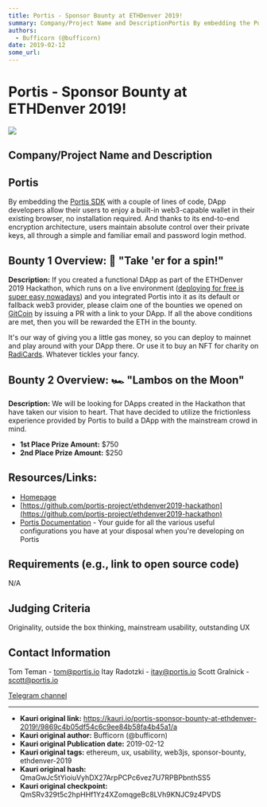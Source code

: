 ```yaml
---
title: Portis - Sponsor Bounty at ETHDenver 2019!
summary: Company/Project Name and DescriptionPortis By embedding the Portis SDK with a couple of lines of code, DApp developers allow their users to enjoy a built-in web3-capable wallet in their existing browser, no installation required. And thanks to its end-to-end encryption architecture, users maintain absolute control over their private keys, all through a simple and familiar email and password login method. Bounty 1 Overview- 🛴 Take er for a spin! Description- If you created a functional DApp as p
authors:
  - Bufficorn (@bufficorn)
date: 2019-02-12
some_url: 
---
```


# Portis - Sponsor Bounty at ETHDenver 2019!

![](https://ipfs.infura.io/ipfs/QmVhVXVyx5ZnD7Df5AoRg2ZnxVcCFGKr4tV95c1f8o7oL6)


## Company/Project Name and Description

## **Portis**

By embedding the [Portis SDK](https://github.com/portis-project/web-sdk) with a couple of lines of code, DApp developers allow their users to enjoy a built-in web3-capable wallet in their existing browser, no installation required. And thanks to its end-to-end encryption architecture, users maintain absolute control over their private keys, all through a simple and familiar email and password login method.

## Bounty 1 Overview: 🛴 "Take 'er for a spin!"
**Description:**  If you created a functional DApp as part of the ETHDenver 2019 Hackathon, which runs on a live environment ([deploying for free is super easy nowadays](https://zeit.co/now)) and you integrated Portis into it as its default or fallback web3 provider, please claim one of the bounties we opened on [GitCoin](https://gitcoin.co/explorer?bounty_type=feature&network=mainnet&idx_status=open&order_by=-web3_created&org=Portis) by issuing a PR with a link to your DApp. If all the above conditions are met, then you will be rewarded the ETH in the bounty.

It's our way of giving you a little gas money, so you can deploy to mainnet and play around with your DApp there. Or use it to buy an NFT for charity on [RadiCards](https://radi.cards/). Whatever tickles your fancy.

## Bounty 2 Overview: 🏎 "Lambos on the Moon"
**Description:** We will be looking for DApps created in the Hackathon that have taken our vision to heart. That have decided to utilize the frictionless experience provided by Portis to build a DApp with the mainstream crowd in mind. 

- **1st Place Prize Amount:** $750
- **2nd Place Prize Amount:** $250


## Resources/Links:
- [Homepage](https://portis.io)
- [https://github.com/portis-project/ethdenver2019-hackathon](https://github.com/portis-project/ethdenver2019-hackathon)
- [Portis Documentation](https://docs.portis.io/) - Your guide for all the various useful configurations you have at your disposal when you're developing on Portis

## Requirements (e.g., link to open source code)
N/A

## Judging Criteria
Originality, outside the box thinking, mainstream usability, outstanding UX

## Contact Information

Tom Teman - tom@portis.io
Itay Radotzki - itay@portis.io
Scott Gralnick - scott@portis.io

[Telegram channel](https://t.me/PortisHQ)





---

- **Kauri original link:** https://kauri.io/portis-sponsor-bounty-at-ethdenver-2019!/9869c4b05df54c6c9ee84b58fa4b45a1/a
- **Kauri original author:** Bufficorn (@bufficorn)
- **Kauri original Publication date:** 2019-02-12
- **Kauri original tags:** ethereum, ux, usability, web3js, sponsor-bounty, ethdenver-2019
- **Kauri original hash:** QmaGwJc5tYioiuVyhDX27ArpPCPc6vez7U7RPBPbnthSS5
- **Kauri original checkpoint:** QmSRv329t5c2hpHHf1Yz4XZomqgeBc8LVh9KNJC9z4PVDS



